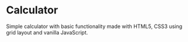 # Calculator
Simple calculator with basic functionality made with HTML5, CSS3 using grid layout and vanilla JavaScript.
